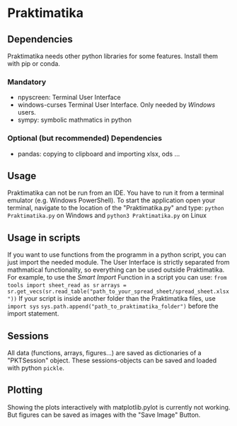 # Praktimatika

## Dependencies
Praktimatika needs other python libraries for some features. Install them with pip or conda.

### Mandatory
- npyscreen:        Terminal User Interface
- windows-curses    Terminal User Interface. Only needed by *Windows* users.
- sympy:            symbolic mathmatics in python

### Optional (but recommended) Dependencies
- pandas:       copying to clipboard and importing xlsx, ods ...

## Usage
Praktimatika can not be run from an IDE. You have to run it from a terminal emulator (e.g. Windows PowerShell).
To start the application open your terminal, navigate to the location of the "Praktimatika.py" and type:
`python Praktimatika.py` on Windows and `python3 Praktimatika.py` on Linux

## Usage in scripts
If you want to use functions from the programm in a python script, you can just import the needed module. The User Interface is strictly separated from mathmatical functionality, so everything can be used outside Praktimatika.
For example, to use the *Smart Import* Function in a script you can use:
`from tools import sheet_read as sr`
`arrays = sr.get_vecs(sr.read_table("path_to_your_spread_sheet/spread_sheet.xlsx"))`
If your script is inside another folder than the Praktimatika files, use
`import sys`
`sys.path.append("path_to_praktimatika_folder")`
before the import statement.

## Sessions
All data (functions, arrays, figures...) are saved as dictionaries of a "PKTSession" object. These sessions-objects can be saved and loaded with python `pickle`.

## Plotting
Showing the plots interactively with matplotlib.pylot is currently not working. But figures can be saved as images with the "Save Image" Button.
